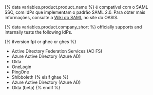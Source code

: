 {% data variables.product.product_name %} é compatível com o SAML SSO, com IdPs que implementam o padrão SAML 2.0. Para obter mais informações, consulte a [Wiki do SAML](https://wiki.oasis-open.org/security) no site do OASIS.

{% data variables.product.company_short %} officially supports and internally tests the following IdPs.

{% ifversion fpt or ghec or ghes %}
- Active Directory Federation Services (AD FS)
- Azure Active Directory (Azure AD)
- Okta
- OneLogin
- PingOne
- Shibboleth
{% elsif ghae %}
- Azure Active Directory (Azure AD)
- Okta (beta)
{% endif %}
